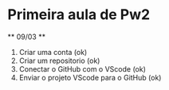 # Primeira aula de Pw2
** 09/03 ** 
1. Criar uma conta (ok)
2. Criar um repositorio (ok)
3. Conectar o GitHub com o VScode (ok)
4. Enviar o projeto VScode para o GitHub (ok)
